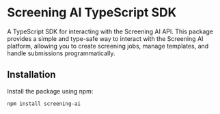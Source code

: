 # Screening AI TypeScript SDK

A TypeScript SDK for interacting with the Screening AI API. This package provides a simple and type-safe way to interact with the Screening AI platform, allowing you to create screening jobs, manage templates, and handle submissions programmatically.

## Installation

Install the package using npm:

```bash
npm install screening-ai